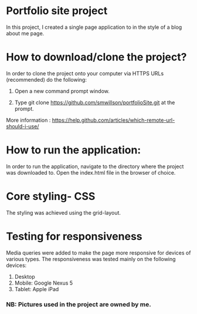 # Portfolio site project

In this project, I created a single page application to in the style of a blog about me page.

# How to download/clone the project?

In order to clone the project onto your computer via HTTPS URLs (recommended) do the following:

1. Open a new command prompt window.

2. Type git clone https://github.com/smwillson/portfolioSite.git at the prompt.

More information : https://help.github.com/articles/which-remote-url-should-i-use/

# How to run the application:

In order to run the application, navigate to the directory where the project was downloaded to.
Open the index.html file in the browser of choice.

# Core styling- CSS
The styling was achieved using the grid-layout.

# Testing for responsiveness
Media queries were added to make the page more responsive for devices of various types.
The responsiveness was tested mainly on the following devices:
1. Desktop
2. Mobile: Google Nexus 5
3. Tablet: Apple iPad

### NB: Pictures used in the project are owned by me.
